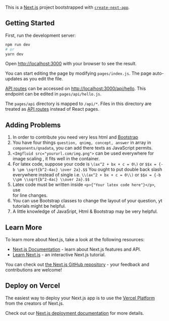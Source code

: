 This is a [Next.js](https://nextjs.org/) project bootstrapped with [`create-next-app`](https://github.com/vercel/next.js/tree/canary/packages/create-next-app).

## Getting Started

First, run the development server:

```bash
npm run dev
# or
yarn dev
```

Open [http://localhost:3000](http://localhost:3000) with your browser to see the result.

You can start editing the page by modifying `pages/index.js`. The page auto-updates as you edit the file.

[API routes](https://nextjs.org/docs/api-routes/introduction) can be accessed on [http://localhost:3000/api/hello](http://localhost:3000/api/hello). This endpoint can be edited in `pages/api/hello.js`.

The `pages/api` directory is mapped to `/api/*`. Files in this directory are treated as [API routes](https://nextjs.org/docs/api-routes/introduction) instead of React pages.

## Adding Problems

1. In order to contribute you need very less html and [Bootstrap](https://getbootstrap.com/docs/5.1/getting-started/introduction/) 
2. You have four things `question, qnimg, concept, answer` in array in `components/qnadata`, you can add there texts as JavaScript permits.
3. `<Imgfluid src="yoururl.com/img.png">` can be used everywhere for image scaling , it fits well in the container.
4. For latex code, 
  suppose your code is `\(ax^2 + bx + c = 0\)` or `$$x = {-b \pm \sqrt{b^2-4ac} \over 2a}.$$`
  You ought to put double back slash everywhere instead of single
  i.e. `\\(ax^2 + bx + c = 0\\)` or `$$x = {-b \\pm \\sqrt{b^2-4ac} \\over 2a}.$$`
5. Latex code must be written inside `<p>{"Your latex code here"}</p>`, use <br/> for line changes. 
6. You can use Bootstrap classes to change the layout of your question, yt tutorials might be helpful.
7. A little knowledge of JavaSript, Html & Bootstrap may be very helpful.


## Learn More

To learn more about Next.js, take a look at the following resources:

- [Next.js Documentation](https://nextjs.org/docs) - learn about Next.js features and API.
- [Learn Next.js](https://nextjs.org/learn) - an interactive Next.js tutorial.

You can check out [the Next.js GitHub repository](https://github.com/vercel/next.js/) - your feedback and contributions are welcome!

## Deploy on Vercel

The easiest way to deploy your Next.js app is to use the [Vercel Platform](https://vercel.com/new?utm_medium=default-template&filter=next.js&utm_source=create-next-app&utm_campaign=create-next-app-readme) from the creators of Next.js.

Check out our [Next.js deployment documentation](https://nextjs.org/docs/deployment) for more details.
